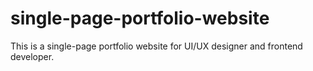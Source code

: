 # single-page-portfolio-website
This is a single-page portfolio website for UI/UX designer and frontend developer.
